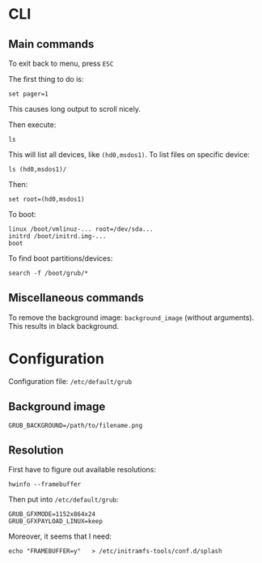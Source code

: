 
CLI
===

Main commands
-------------

To exit back to menu, press `ESC`

The first thing to do is:

    set pager=1

This causes long output to scroll nicely.

Then execute:

    ls

This will list all devices, like `(hd0,msdos1)`. To list files on specific device:

    ls (hd0,msdos1)/

Then:

    set root=(hd0,msdos1)

To boot:

    linux /boot/vmlinuz-... root=/dev/sda...
    initrd /boot/initrd.img-...
    boot

To find boot partitions/devices:

    search -f /boot/grub/*


Miscellaneous commands
----------------------

To remove the background image: `background_image` (without arguments). This results in black background.


Configuration
=============

Configuration file: `/etc/default/grub`

Background image
----------------

    GRUB_BACKGROUND=/path/to/filename.png


Resolution
----------

First have to figure out available resolutions:

    hwinfo --framebuffer

Then put into `/etc/default/grub`:

    GRUB_GFXMODE=1152x864x24
    GRUB_GFXPAYLOAD_LINUX=keep

Moreover, it seems that I need:

    echo "FRAMEBUFFER=y"   > /etc/initramfs-tools/conf.d/splash
